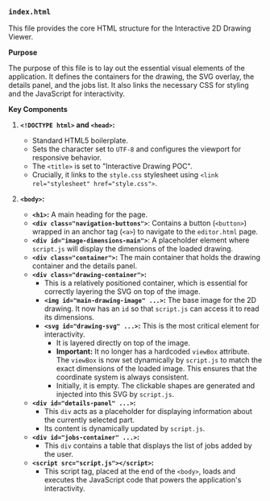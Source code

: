 ### `index.html`

This file provides the core HTML structure for the Interactive 2D Drawing Viewer.

**Purpose**

The purpose of this file is to lay out the essential visual elements of the application. It defines the containers for the drawing, the SVG overlay, the details panel, and the jobs list. It also links the necessary CSS for styling and the JavaScript for interactivity.

**Key Components**

1.  **`<!DOCTYPE html>` and `<head>`:**
    *   Standard HTML5 boilerplate.
    *   Sets the character set to `UTF-8` and configures the viewport for responsive behavior.
    *   The `<title>` is set to "Interactive Drawing POC".
    *   Crucially, it links to the `style.css` stylesheet using `<link rel="stylesheet" href="style.css">`.

2.  **`<body>`:**
    *   **`<h1>`:** A main heading for the page.
    *   **`<div class="navigation-buttons">`**: Contains a button (`<button>`) wrapped in an anchor tag (`<a>`) to navigate to the `editor.html` page.
    *   **`<div id="image-dimensions-main">`**: A placeholder element where `script.js` will display the dimensions of the loaded drawing.
    *   **`<div class="container">`:** The main container that holds the drawing container and the details panel.
    *   **`<div class="drawing-container">`:**
        *   This is a relatively positioned container, which is essential for correctly layering the SVG on top of the image.
        *   **`<img id="main-drawing-image" ...>`:** The base image for the 2D drawing. It now has an `id` so that `script.js` can access it to read its dimensions.
        *   **`<svg id="drawing-svg" ...>`:** This is the most critical element for interactivity.
            *   It is layered directly on top of the image.
            *   **Important:** It no longer has a hardcoded `viewBox` attribute. The `viewBox` is now set dynamically by `script.js` to match the exact dimensions of the loaded image. This ensures that the coordinate system is always consistent.
            *   Initially, it is empty. The clickable shapes are generated and injected into this SVG by `script.js`.
    *   **`<div id="details-panel" ...>`:**
        *   This `div` acts as a placeholder for displaying information about the currently selected part.
        *   Its content is dynamically updated by `script.js`.
    *   **`<div id="jobs-container" ...>`:**
        *   This `div` contains a table that displays the list of jobs added by the user.
    *   **`<script src="script.js"></script>`:**
        *   This script tag, placed at the end of the `<body>`, loads and executes the JavaScript code that powers the application's interactivity.
